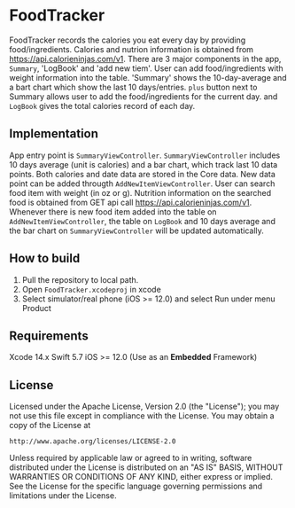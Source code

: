 # FoodTracker

FoodTracker records the calories you eat every day by providing food/ingredients. Calories and nutrion information is obtained from https://api.calorieninjas.com/v1.  There are 3 major components in the app, `Summary`, 'LogBook' and 'add new tiem'. User can add food/ingredients with weight information into the table. 'Summary' shows the 10-day-average and a bart chart which show the last 10 days/entries. `plus` button next to Summary allows user to add the food/ingredients for the current day. and `LogBook` gives the total calories record of each day.

## Implementation
App entry point is `SummaryViewController`. `SummaryViewController` includes 10 days average (unit is calories) and a bar chart, which track last 10 data points. Both calories and date data are stored in the Core data. New data point can be added througth `AddNewItemViewController`. User can search food item with weight (in oz or g). Nutrition information on the searched food is obtained from GET api call https://api.calorieninjas.com/v1. Whenever there is new food item added into the table on `AddNewItemViewController`, the table on `LogBook` and 10 days average and the bar chart on `SummaryViewController` will be updated automatically. 

## How to build
1. Pull the repository to local path.
2. Open `FoodTracker.xcodeproj` in xcode
3. Select simulator/real phone (iOS >= 12.0) and select Run under menu Product

## Requirements
Xcode 14.x
Swift 5.7
iOS >= 12.0 (Use as an **Embedded** Framework)

## License
Licensed under the Apache License, Version 2.0 (the "License");
you may not use this file except in compliance with the License.
You may obtain a copy of the License at

    http://www.apache.org/licenses/LICENSE-2.0

Unless required by applicable law or agreed to in writing, software
distributed under the License is distributed on an "AS IS" BASIS,
WITHOUT WARRANTIES OR CONDITIONS OF ANY KIND, either express or implied.
See the License for the specific language governing permissions and
limitations under the License.
